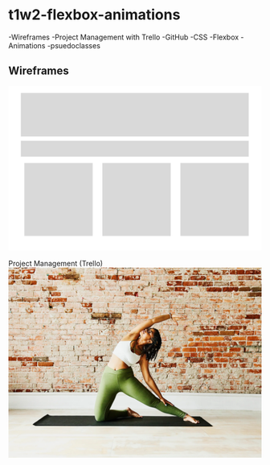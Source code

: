# t1w2-flexbox-animations

-Wireframes
-Project Management with Trello
-GitHub
-CSS
    -Flexbox
    -Animations
    -psuedoclasses

## Wireframes

![Wireframe of index page Desktop version](./images/Wireframe%20Landing%20Page%20Personal%20Training.png)

Project Management (Trello)
![Trello board 11-05-24](./images/Pilates.webp)